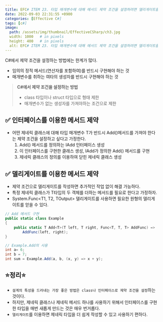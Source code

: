 ```yaml
---
title: EFC# ITEM 23. 타입 매개변수에 대해 메서드 제약 조건을 설정하려면 델리게이트를 활용하라.
date: 2022-09-03 22:31:55 +0900
categories: [Effective C#]
tags: [c#]
image:
  path: /assets/img/thumbnail/EffectiveCSharp/ch3.jpg
  width: 1000   # in pixels
  height: 400   # in pixels
  alt: EFC# ITEM 23. 타입 매개변수에 대해 메서드 제약 조건을 설정하려면 델리게이트를 활용하라.
---
```


C#에서 제약 조건을 설정하는 방법에는 한계가 많다.
- 임의의 정적 메서드(연산자를 포함하여)를 반드시 구현해야 하는 것
- 매개변수를 취하는 여타의 생성자를 반드시 구현해야 하는 것

> **C#에서 제약 조건을 설정하는 방법**
> - class 타입이나 struct 타입으로 형태 제한
> - 매개변수가 없는 생성자를 가져야하는 조건으로 제한

## ✅ 인터페이스를 이용한 메서드 제약
- 어떤 제네릭 클래스에 대해 타입 매개변수 T가 반드시 Add()메서드를 가져야 한다는 제약 조건을 설정하고 싶다고 가정한다.
  1. Add() 메서드를 정의하는 IAdd<T> 인터페이스 생성
  2. 이 인터페이스를 구현한 클래스 생성, IAdd<T>가 정의한 Add() 메서드를 구현
  3. 제네릭 클래스의 정의를 이용하여 닫힌 제네릭 클래스 생성

## ✅ 델리게이트를 이용한 메서드 제약
- 제약 조건으로 델리게이트를 작성하면 추가적인 작업 없이 해결 가능하다.
- 특정 제네릭 클래스가 T타입의 두 객체를 더하는 메서드를 필요로 한다고 가정하자.
- System.Func<T1, T2, TOutput> 델리게이트를 사용하면 필요한 원형의 델리게이트를 얻을 수 있다.
```csharp
// Add 메서드 구현
public static class Example
{
    public static T Add<T>(T left, T right, Func<T, T, T> AddFunc) =>
        AddFunc(left, right);
}
```
```csharp
// Example.Add의 사용
int a= 6;
int b = 7;
int sum = Example.Add(a, b, (x, y) => x + y);
```

## ⭐정리⭐
- `설계의 특성을 드러내는 가장 좋은 방법은 class나 인터페이스로 제약 조건을 설정`하는 것이다.
- 하지만, 제네릭 클래스나 제네릭 메서드 하나를 사용하기 위해서 인터페이스를 구현한 타입을 매번 새롭게 만드는 것은 매우 번거롭다.
- `델리게이트`를 이용하면 제네릭 타입을 더 쉽게 작성할 수 있고 사용하기 편하다.
